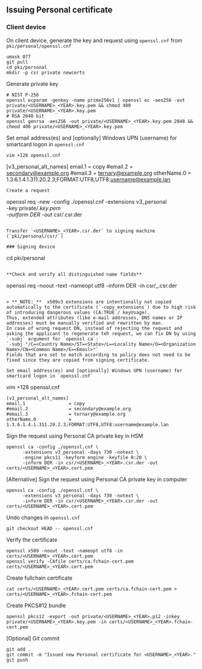 ## Issuing Personal certificate
### Client device
On client device, generate the key and request using `openssl.cnf` from `pki/personal/openssl.cnf`
```
umask 077
git pull
cd pki/personal
mkdir -p csr private newcerts
```
Generate private key
```
# NIST P-256
openssl ecparam -genkey -name prime256v1 | openssl ec -aes256 -out private/<USERNAME>_<YEAR>.key.pem && chmod 400 private/<USERNAME>_<YEAR>.key.pem
# RSA 2048 bit
openssl genrsa -aes256 -out private/<USERNAME>_<YEAR>.key.pem 2048 && chmod 400 private/<USERNAME>_<YEAR>.key.pem
```
Set email address(es) and [optionally] Windows UPN (username) for smartcard logon in `openssl.cnf`
```
vim +128 openssl.cnf
```
[v3_personal_alt_names]
email.1                = copy
#email.2               = secondary@example.org
#email.3               = ternary@example.org
otherName.0            = 1.3.6.1.4.1.311.20.2.3;FORMAT:UTF8,UTF8:username@example.lan
```
Create a request
```
openssl req -new -config ./openssl.cnf -extensions v3_personal \
	-key private/<USERNAME>_<YEAR>.key.pem \
	-outform DER -out csr/<USERNAME>_<YEAR>.csr.der
```

Transfer `<USERNAME>_<YEAR>.csr.der` to signing machine (`pki/personal/csr/`)

### Signing device
```
cd pki/personal
```

**Check and verify all distinguished name fields**
```
openssl req -noout -text -nameopt utf8 -inform DER -in csr/<USERNAME>_<YEAR>.csr.der
```

> **_NOTE:_**  x509v3 extensions are intentionally not copied automatically to the certificate (`-copy_extensions`) due to high risk of introducing dangerous values (CA:TRUE / keyUsage).  
Thus, extended attributes (like e-mail addresses, DNS names or IP addresses) must be manually verified and rewritten by man.  
In case of wrong request DN, instead of rejecting the request and asking the applicant to regenerate teh request, we can fix DN by using `-subj` argument for `openssl ca`:  
`-subj "/C=<Country Name>/ST=<State>/L=<Locality Name>/O=<Organization Name>/CN=<Common Name>/E=<Email>"`  
Fields that are set to match according to policy does not need to be fixed since they are copied from signing certificate.

Set email address(es) and [optionally] Windows UPN (username) for smartcard logon in `openssl.cnf`
```
vim +128 openssl.cnf
```
[v3_personal_alt_names]
email.1                = copy
#email.2               = secondary@example.org
#email.3               = ternary@example.org
otherName.0            = 1.3.6.1.4.1.311.20.2.3;FORMAT:UTF8,UTF8:username@example.lan
```

Sign the request using Personal CA private key in HSM
```
openssl ca -config ./openssl.cnf \
      -extensions v3_personal -days 730 -notext \
      -engine pkcs11 -keyform engine -keyfile 0:20 \
      -inform DER -in csr/<USERNAME>_<YEAR>.csr.der -out certs/<USERNAME>_<YEAR>.cert.pem
```
[Alternative] Sign the request using Personal CA private key in computer
```
openssl ca -config ./openssl.cnf \
      -extensions v3_personal -days 730 -notext \
      -inform DER -in csr/<USERNAME>_<YEAR>.csr.der -out certs/<USERNAME>_<YEAR>.cert.pem
```

Undo changes in `openssl.cnf`
```
git checkout HEAD -- openssl.cnf
```

Verify the certificate
```
openssl x509 -noout -text -nameopt utf8 -in certs/<USERNAME>_<YEAR>.cert.pem
openssl verify -CAfile certs/ca.fchain-cert.pem certs/<USERNAME>_<YEAR>.cert.pem
```

Create fullchain certificate
```
cat certs/<USERNAME>_<YEAR>.cert.pem certs/ca.fchain-cert.pem > certs/<USERNAME>_<YEAR>.fchain-cert.pem
```

Create PKCS#12 bundle
```
openssl pkcs12 -export -out private/<USERNAME>_<YEAR>.p12 -inkey private/<USERNAME>_<YEAR>.key.pem -in certs/<USERNAME>_<YEAR>.fchain-cert.pem
```

[Optional] Git commit
```
git add .
git commit -m "Issued new Personal certificate for <USERNAME>_<YEAR>."
git push
```
